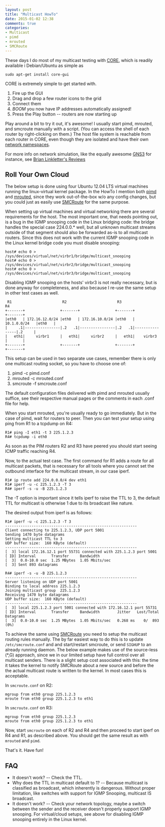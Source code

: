 ```yaml
---
layout: post
title: "Multicast HowTo"
date: 2015-01-02 12:38
comments: true
categories:
- Multicast
- pimd
- mrouted
- SMCRoute
---
```


These days I do most of my multicast testing with
[CORE](http://www.nrl.navy.mil/itd/ncs/products/core), which is
readily available i Debian/Ubuntu as simple as

    sudo apt-get install core-gui

CORE is extremely simple to get started with.

1. Fire up the GUI
2. Drag and drop a few router icons to the grid
3. Connect them
4. *BOOM* you now have IP addresses automatically assigned!
5. Press the Play button -- routers are now starting up

Play around a bit to try it out, it's awesome!  I usually start pimd,
mrouted, and smcroute manually with a script.  (You can access the shell
of each router by right-clicking on them.)  The host file system is
reachable from each router in CORE, even though they are isolated and
have their own
[network namespaces](http://blog.scottlowe.org/2013/09/04/introducing-linux-network-namespaces/).

For more info on network simulation, like the equally awesome
[GNS3](http://www.gns3.com/) for instance, see
[Brian Linkletter's Reviews](http://www.brianlinkletter.com/open-source-network-simulators/)
   

Roll Your Own Cloud
-------------------

The below setup is done using four Ubuntu 12.04 LTS virtual machines
running the linux-virtual kernel package.  In the HowTo I mention both
[pimd](/pimd.html) and [mrouted](/mrouted.html), since they work
out-of-the-box w/o any config changes, but you could just as easily
use [SMCRoute](/smcroute.html) for the same purpose.

When setting up virtual machines and virtual networking there are
several requirements for the host.  The most important one, that needs
pointing out, is a bug in the IGMP snooping code in the Linux bridging
code: the bridge handles the special case 224.0.0.* well, but all
unknown multicast streams outside of that segment should also be
forwarded as-is to all multicast routers.  Since this does not work
with the current IGMP snooping code in the Linux kernel bridge code
you must disable snooping:

    host# echo 0 > /sys/devices/virtual/net/virbr1/bridge/multicast_snooping
    host# echo 0 > /sys/devices/virtual/net/virbr2/bridge/multicast_snooping
    host# echo 0 > /sys/devices/virtual/net/virbr3/bridge/multicast_snooping

Disabling IGMP snooping on the hosts' virbr3 is not really necessary,
but is done anyway for completeness, and also because I re-use the
same setup in other test cases as well.

     R1                       R2                       R3                       R4
    +-------+                +-------+                +-------+                +-------+
    |eth0   | 172.16.12.0/24 |eth0   | 172.16.10.0/24 |eth0   |  10.1.0.0/24   |eth0   |
    |     .1|----------------|.2   .1|----------------|.2   .1|----------------|.2     |
    |   eth1|     virbr1     |   eth1|     virbr2     |   eth1|    virbr3      |       |
    +-------+                +-------+                +-------+                +-------+

This setup can be used in two separate use cases, remember there is only
one multicast routing socket, so you have to choose one of:

1.  pimd -c pimd.conf
2.  mrouted -c mrouted.conf
3.  smcroute -f smcroute.conf

The default configuration files delivered with pimd and mrouted usually
suffice, see their respective manual pages or the comments in each .conf
file for help.

When you start mrouted, you're usually ready to go immediately.  But
in the case of pimd, wait for routers to peer.  Then you can test your
setup using ping from R1 to a tcpdump on R4:

    R1# ping -I eth1 -t 3 225.1.2.3
    R4# tcpdump -i eth0

As soon as the PIM routers R2 and R3 have peered you should start seeing
ICMP traffic reaching R4.

Now, to the actual test case.  The first command for R1 adds a route for
all multicast packets, that is necessary for all tools where you cannot
set the outbound interface for the multicast stream, in our case iperf.
 
    R1# ip route add 224.0.0.0/4 dev eth1
    R1# iperf -u -c 225.1.2.3 -T 3
    R4# iperf -s -u -B 225.1.2.3

The -T option is important since it tells iperf to raise the TTL to 3,
the default TTL for multicast is otherwise 1 due to its broadcast like
nature.

The desired output from iperf is as follows:

    R1# iperf -u -c 225.1.2.3 -T 3
    ------------------------------------------------------------
    Client connecting to 225.1.2.3, UDP port 5001
    Sending 1470 byte datagrams
    Setting multicast TTL to 3
    UDP buffer size:  160 KByte (default)
    ------------------------------------------------------------
    [  3] local 172.16.12.1 port 55731 connected with 225.1.2.3 port 5001
    [ ID] Interval       Transfer     Bandwidth
    [  3]  0.0-10.0 sec  1.25 MBytes  1.05 Mbits/sec
    [  3] Sent 893 datagrams

    R4# iperf -s -u -B 225.1.2.3
    ------------------------------------------------------------
    Server listening on UDP port 5001
    Binding to local address 225.1.2.3
    Joining multicast group  225.1.2.3
    Receiving 1470 byte datagrams
    UDP buffer size:  160 KByte (default)
    ------------------------------------------------------------
    [  3] local 225.1.2.3 port 5001 connected with 172.16.12.1 port 55731
    [ ID] Interval       Transfer     Bandwidth        Jitter   Lost/Total Datagrams
    [  3]  0.0-10.0 sec  1.25 MBytes  1.05 Mbits/sec   0.268 ms    0/  893 (0%)

To achieve the same using [SMCRoute](/smcroute.html) you need to setup
the multicast routing rules manually.  The by far easiest way to do
this is to update `/etc/smcroute.conf` and and start/restart smcroute,
or send `SIGHUP` to an already running daemon.  The below example makes
use of the source-less (*,G) approach, since we in our limited setup
have full control over all multicast senders.  There is a slight setup
cost associated with this: the time it takes the kernel to notify
SMCRoute about a new source and before the the actual multicast route
is written to the kernel.  In most cases this is acceptable.

In `smcroute.conf` on R2:

    mgroup from eth0 group 225.1.2.3
    mroute from eth0 group 225.1.2.3 to eth1

In `smcroute.conf` on R3:

    mgroup from eth0 group 225.1.2.3
    mroute from eth0 group 225.1.2.3 to eth1

Now, start `smcroute` on each of R2 and R4 and then proceed to start
iperf on R4 and R1, as described above. You should get the same result
as with `mrouted` and `pimd`.

That's it. Have fun!

FAQ
---

* It doesn't work? -- Check the TTL.
* Why does the TTL in multicast default to 1? -- Because multicast is
  classified as broadcast, which inherently is dangerous.  Without
  proper limitation, like switches with support for IGMP Snooping,
  multicast IS broadcast.
* It doesn't work? -- Check your network topology, maybe a switch
  between the sender and the receiver doesn't properly support IGMP
  snooping.  For virtual/cloud setups, see above for disabling IGMP
  snooping entirely in the Linux kernel.
